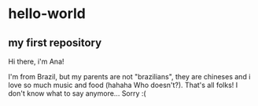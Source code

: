 # hello-world
my first repository
--------------------
Hi there, i'm Ana! 

I'm from Brazil, but my parents are not "brazilians", they are chineses and i love so much music and food (hahaha Who doesn't?).
That's all folks! I don't know what to say anymore... Sorry :(
